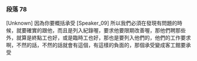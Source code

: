 ### 段落 78

[Unknown] 因為你要概括承受
[Speaker_09] 所以我們必須在發現有問題的時候，就要確實的跟他，而且是列入紀錄喔，要求他要限期改善喔，那他們聘那些外，就算是終點工也好，或是臨時工也好，那也是要列入他們的，他們的工作要求啊，不然的話，不然的話就會有這個，有這樣的負面的，那個承受變成客工館要承受